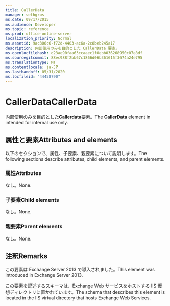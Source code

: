 ```yaml
---
title: CallerData
manager: sethgros
ms.date: 09/17/2015
ms.audience: Developer
ms.topic: reference
ms.prod: office-online-server
localization_priority: Normal
ms.assetid: 9ac306c6-f72d-4403-ac6a-2c8beb245a17
description: 内部使用のみを目的とした CallerData 要素。
ms.openlocfilehash: d23ae90faa63ccaaec1f0ebb036268950c07e8df
ms.sourcegitcommit: 88ec988f2bb67c1866d06b361615f3674a24e795
ms.translationtype: MT
ms.contentlocale: ja-JP
ms.lasthandoff: 05/31/2020
ms.locfileid: "44458790"
---
```

# <a name="callerdata"></a><span data-ttu-id="a168c-103">CallerData</span><span class="sxs-lookup"><span data-stu-id="a168c-103">CallerData</span></span>

<span data-ttu-id="a168c-104">内部使用のみを目的とした**Callerdata**要素。</span><span class="sxs-lookup"><span data-stu-id="a168c-104">The **CallerData** element in intended for internal use only.</span></span> 

## <a name="attributes-and-elements"></a><span data-ttu-id="a168c-105">属性と要素</span><span class="sxs-lookup"><span data-stu-id="a168c-105">Attributes and elements</span></span>

<span data-ttu-id="a168c-106">以下のセクションで、属性、子要素、親要素について説明します。</span><span class="sxs-lookup"><span data-stu-id="a168c-106">The following sections describe attributes, child elements, and parent elements.</span></span>
  
### <a name="attributes"></a><span data-ttu-id="a168c-107">属性</span><span class="sxs-lookup"><span data-stu-id="a168c-107">Attributes</span></span>

<span data-ttu-id="a168c-108">なし。</span><span class="sxs-lookup"><span data-stu-id="a168c-108">None.</span></span>
  
### <a name="child-elements"></a><span data-ttu-id="a168c-109">子要素</span><span class="sxs-lookup"><span data-stu-id="a168c-109">Child elements</span></span>

<span data-ttu-id="a168c-110">なし。</span><span class="sxs-lookup"><span data-stu-id="a168c-110">None.</span></span>
  
### <a name="parent-elements"></a><span data-ttu-id="a168c-111">親要素</span><span class="sxs-lookup"><span data-stu-id="a168c-111">Parent elements</span></span>

<span data-ttu-id="a168c-112">なし。</span><span class="sxs-lookup"><span data-stu-id="a168c-112">None.</span></span>
  
## <a name="remarks"></a><span data-ttu-id="a168c-113">注釈</span><span class="sxs-lookup"><span data-stu-id="a168c-113">Remarks</span></span>

<span data-ttu-id="a168c-114">この要素は Exchange Server 2013 で導入されました。</span><span class="sxs-lookup"><span data-stu-id="a168c-114">This element was introduced in Exchange Server 2013.</span></span>
  
<span data-ttu-id="a168c-115">この要素を記述するスキーマは、Exchange Web サービスをホストする IIS 仮想ディレクトリに置かれています。</span><span class="sxs-lookup"><span data-stu-id="a168c-115">The schema that describes this element is located in the IIS virtual directory that hosts Exchange Web Services.</span></span>
  

